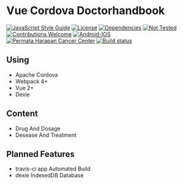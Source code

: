 # Vue Cordova Doctorhandbook

[![JavaScript Style Guide](https://img.shields.io/badge/code_style-standard-brightgreen.svg?style=flat-square)](https://standardjs.com)
[![License](https://img.shields.io/badge/license-MIT-green.svg?style=flat-square)](https://github.com/idnesdotlink/vue-cordova-doctorhandbook/blob/master/LICENSE)
[![Dependencies](https://img.shields.io/david/idnesdotlink/vue-cordova-doctorhandbook.svg?style=flat-square)](https://github.com/idnesdotlink/vue-cordova-doctorhandbook)
[![Not Tested](https://img.shields.io/badge/tests-not%20tested-red.svg?style=flat-square)](https://github.com/idnesdotlink/vue-cordova-doctorhandbook)
[![Contributions Welcome](https://img.shields.io/badge/contributions-welcome-green.svg?style=flat-square)](https://github.com/idnesdotlink/vue-cordova-doctorhandbook)
[![Android-IOS](https://img.shields.io/badge/platform-Android%20%7C%20IOS-orange.svg?style=flat-square)](https://github.com/idnesdotlink/vue-cordova-doctorhandbook)
[![Permata Harapan Cancer Center](https://img.shields.io/badge/sponsor-phcc.co.id-eb6fa5.svg?style=flat-square)](https://phcc.co.id)
[![Build status](https://img.shields.io/travis/idnesdotlink/vue-cordova-doctorhandbook/master.svg?style=flat-square)](https://travis-ci.com/idnesdotlink/doctorhandbook-app)

## Using

* Apache Cordova
* Webpack 4+
* Vue 2+
* Dexie

## Content

* Drug And Dosage
* Desease And Treatment

## Planned Features

* travis-ci app Automated Build
* dexie IndexedDB Database
